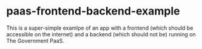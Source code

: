 paas-frontend-backend-example
=============================

This is a super-simple examlpe of an app with a frontend (which should be
accessible on the internet) and a backend (which should not be) running on The
Government PaaS.

